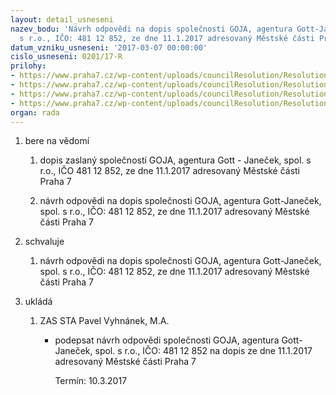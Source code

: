 ```yaml
---
layout: detail_usneseni
nazev_bodu: 'Návrh odpovědi na dopis společnosti GOJA, agentura Gott-Janeček, spol.
  s r.o., IČO: 481 12 852, ze dne 11.1.2017 adresovaný Městské části Praha 7'
datum_vzniku_usneseni: '2017-03-07 00:00:00'
cislo_usneseni: 0201/17-R
prilohy:
- https://www.praha7.cz/wp-content/uploads/councilResolution/Resolutions/28894/export/20170303_KSS_REV_Duvodovazprava~175120.docx
- https://www.praha7.cz/wp-content/uploads/councilResolution/Resolutions/28894/export/prilohac2_dopis_GOJA~175119.pdf
- https://www.praha7.cz/wp-content/uploads/councilResolution/Resolutions/28894/export/prilohac3odpovedMCP7nadopiszedne11012017~175118.docx
- https://www.praha7.cz/wp-content/uploads/councilResolution/Resolutions/28894/export/export~296609.pdf
organ: rada
---
```

<ol id="urzList" class="urzList_view"><li id="" class="urzClass1"><span name="1">bere na vědomí</span><ol class="urzOlClass"><li style="text-align: left;" id="" class="urzClass2"><span><p>dopis zaslaný společností GOJA, agentura Gott - Janeček, spol. s r.o., IČO 481 12 852, ze dne 11.1.2017 adresovaný Městské části Praha 7<br></p></span></li><li style="text-align: left;" id="" class="urzClass2"><span><p>návrh odpovědi na dopis společnosti GOJA, agentura Gott-Janeček, spol. s r.o., IČO: 481 12 852, ze dne 11.1.2017 adresovaný Městské části Praha 7</p></span></li></ol></li><li id="" class="urzClass1"><span name="24">schvaluje</span><ol class="urzOlClass"><li style="text-align: left;" id="" class="urzClass2"><span><p>návrh odpovědi na dopis společnosti GOJA, agentura Gott-Janeček, spol. s r.o., IČO: 481 12 852, ze dne 11.1.2017 adresovaný Městské části Praha 7</p></span></li></ol></li><li class="urzClass1" id="urzUkoly"><span name="1">ukládá</span><ol class="urzOlClass"><li class="urzClass2"><span><p>ZAS STA Pavel Vyhnánek, M.A.</p></span><ul class="urzUlClass"><li class="urzClass3"><span><p>podepsat návrh odpovědi společnosti GOJA, agentura Gott-Janeček, spol. s r.o., IČO: 481 12 852 na dopis ze dne 11.1.2017 adresovaný Městské části Praha 7</p></span><span class="urzUkolTermin">  Termín:&nbsp;10.3.2017</span></li></ul></li></ol></li></ol>